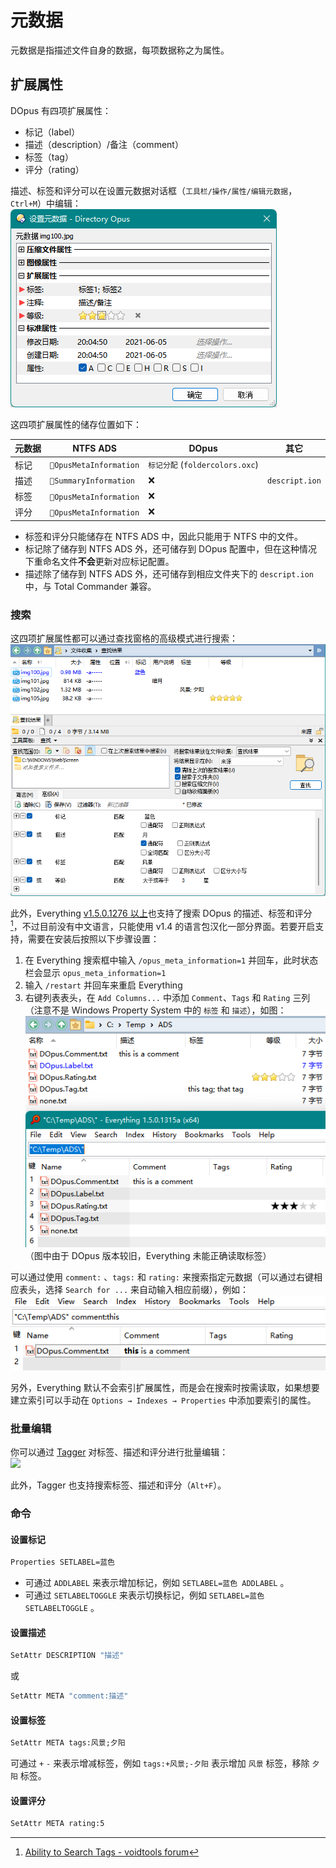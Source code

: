# 元数据
元数据是指描述文件自身的数据，每项数据称之为属性。

## 扩展属性
DOpus 有四项扩展属性：
- 标记（label）
- 描述（description）/备注（comment）
- 标签（tag）
- 评分（rating）

描述、标签和评分可以在设置元数据对话框（`工具栏/操作/属性/编辑元数据`，`Ctrl+M`）中编辑：  
![](images/设置元数据.png)

这四项扩展属性的储存位置如下：

元数据 | NTFS ADS | DOpus | 其它
--- | --- | --- | ---
标记 | `OpusMetaInformation` | `标记分配` (`foldercolors.oxc`)
描述 | `SummaryInformation` | ❌ | `descript.ion`
标签 | `OpusMetaInformation` | ❌
评分 | `OpusMetaInformation` | ❌

- 标签和评分只能储存在 NTFS ADS 中，因此只能用于 NTFS 中的文件。
- 标记除了储存到 NTFS ADS 外，还可储存到 DOpus 配置中，但在这种情况下重命名文件**不会**更新对应标记配置。
- 描述除了储存到 NTFS ADS 外，还可储存到相应文件夹下的 `descript.ion` 中，与 Total Commander 兼容。

### 搜索
这四项扩展属性都可以通过查找窗格的高级模式进行搜索：
![](images/元数据-查找.png)

此外，Everything [v1.5.0.1276 以上](https://www.voidtools.com/forum/viewtopic.php?f=12&t=9787)也支持了搜索 DOpus 的描述、标签和评分 [^everything]，不过目前没有中文语言，只能使用 v1.4 的语言包汉化一部分界面。若要开启支持，需要在安装后按照以下步骤设置：

1. 在 Everything 搜索框中输入 `/opus_meta_information=1` 并回车，此时状态栏会显示 `opus_meta_information=1`
2. 输入 `/restart` 并回车来重启 Everything
3. 右键列表表头，在 `Add Columns...` 中添加 `Comment`、`Tags` 和 `Rating` 三列（注意不是 Windows Property System 中的 `标签` 和 `描述`），如图：  
    ![](images/元数据-Everything.png)  
    （图中由于 DOpus 版本较旧，Everything 未能正确读取标签）

可以通过使用 `comment:` 、`tags:` 和 `rating:` 来搜索指定元数据（可以通过右键相应表头，选择 `Search for ...` 来自动输入相应前缀），例如：  
![](images/元数据-Everything-comment.png)

另外，Everything 默认不会索引扩展属性，而是会在搜索时按需读取，如果想要建立索引可以手动在 `Options → Indexes → Properties` 中添加要索引的属性。

[^everything]: [Ability to Search Tags - voidtools forum](https://www.voidtools.com/forum/viewtopic.php?f=4&t=9877)

### 批量编辑
你可以通过 [Tagger](https://resource.dopus.com/t/tagger3-for-dopus12/24248) 对标签、描述和评分进行批量编辑：  
![](https://resource.dopus.com/uploads/default/original/2X/a/a584253eb7df77aee5584217fc1b0e563bd1734c.jpg)

此外，Tagger 也支持搜索标签、描述和评分（`Alt+F`）。

### 命令
#### 设置标记
```cmd
Properties SETLABEL=蓝色
```
- 可通过 `ADDLABEL` 来表示增加标记，例如 `SETLABEL=蓝色 ADDLABEL` 。
- 可通过 `SETLABELTOGGLE` 来表示切换标记，例如 `SETLABEL=蓝色 SETLABELTOGGLE` 。

#### 设置描述
```cmd
SetAttr DESCRIPTION "描述"
```
或
```cmd
SetAttr META "comment:描述"
```

#### 设置标签
```cmd
SetAttr META tags:风景;夕阳
```
可通过 `+` `-` 来表示增减标签，例如 `tags:+风景;-夕阳` 表示增加 `风景` 标签，移除 `夕阳` 标签。

#### 设置评分
```cmd
SetAttr META rating:5
```